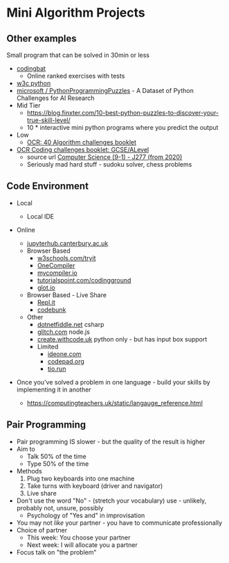 Mini Algorithm Projects
=======================

Other examples
--------------

Small program that can be solved in 30min or less

* [codingbat](https://codingbat.com/)
    * Online ranked exercises with tests
* [w3c python](https://www.w3resource.com/python-exercises/puzzles/index.php)
* [microsoft / PythonProgrammingPuzzles](https://github.com/microsoft/PythonProgrammingPuzzles) -  A Dataset of Python Challenges for AI Research 
* Mid Tier 
    * https://blog.finxter.com/10-best-python-puzzles-to-discover-your-true-skill-level/
    * 10 * interactive mini python programs where you predict the output
* Low
    * [OCR: 40 Algorithm challenges booklet](https://www.ocr.org.uk/Images/599395-40-algorithm-challenges-booklet.docx)
* [OCR Coding challenges booklet: GCSE/ALevel](https://www.ocr.org.uk/Images/260930-coding-challenges-booklet.pdf)
    * source url [Computer Science (9-1) - J277 (from 2020)](https://www.ocr.org.uk/qualifications/gcse/computer-science-j277-from-2020/planning-and-teaching/)
    * Seriously mad hard stuff - sudoku solver, chess problems


Code Environment
----------------

* Local
    * Local IDE
* Online
    * [jupyterhub.canterbury.ac.uk](https://jupyterhub.canterbury.ac.uk/)
    * Browser Based
        * [w3schools.com/tryit](https://www.w3schools.com/tryit/trycompiler.asp?filename=demo_python)
        * [OneCompiler](https://onecompiler.com/)
        * [mycompiler.io](https://www.mycompiler.io/)
        * [tutorialspoint.com/codingground](https://www.tutorialspoint.com/codingground.htm)
        * [glot.io](https://glot.io/)
    * Browser Based - Live Share
        * [Repl.it](https://replit.com/)
        * [codebunk](https://codebunk.com)
    * Other
        * [dotnetfiddle.net](https://dotnetfiddle.net/) csharp
        * [glitch.com](https://glitch.com/) node.js
        * [create.withcode.uk](https://create.withcode.uk/) python only - but has input box support
        * Limited
            * [ideone.com](https://ideone.com)
            * [codepad.org](http://codepad.org)
            * [tio.run](https://tio.run/)


* Once you've solved a problem in one language - build your skills by implementing it in another
    * https://computingteachers.uk/static/langauge_reference.html


Pair Programming
----------------

* Pair programming IS slower - but the quality of the result is higher
* Aim to
    * Talk 50% of the time
    * Type 50% of the time
* Methods
    1. Plug two keyboards into one machine
    2. Take turns with keyboard (driver and navigator)
    3. Live share
* Don't use the word "No" - (stretch your vocabulary) use - unlikely, probably not, unsure, possibly
    * Psychology of "Yes and" in improvisation
* You may not _like_ your partner - you have to communicate professionally
* Choice of partner
    * This week: You choose your partner
    * Next week: I will allocate you a partner
* Focus talk on "the problem"



